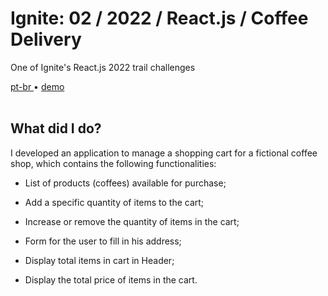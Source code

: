 <div valing="top">
  <h1>Ignite: 02 / <span>2022</span> / React.js / Coffee Delivery</h1>
  <p>One of Ignite's React.js 2022 trail challenges</p>
  <nav>
    <div id="repository-buttons"/>
    <a class="navigation-link disabled" href="https://github.com/L-Marcel/ignite-02-reactjs-2022-coffee-delivery/blob/main/README.md" target="__blank__">
      pt-br
    </a>
    <span class="disabled">•</span>
    <a class="navigation-link" href="https://ignite-02-reactjs-2022-coffee-delivery.vercel.app/" target="__blank__">
      demo
    </a>
  </nav>
</div>

<br/>

<div id="grid">
  <div id="grid-item">
    <h2>What did I <span>do</span>?</h2>
    <p>I developed an application to manage a shopping cart for a fictional coffee shop, which contains the following functionalities:</p>
    <ul>
      <li id="checked"><p>List of products (coffees) available for purchase;</p></li>
      <li id="checked"><p>Add a specific quantity of items to the cart;</p></li>
      <li id="checked"><p>Increase or remove the quantity of items in the cart;</p></li>
      <li id="checked"><p>Form for the user to fill in his address;</p></li>
      <li id="checked"><p>Display total items in cart in Header;</p></li>
      <li id="checked"><p>Display the total price of items in the cart.</p></li>
    </ul>
  </div>
</div>